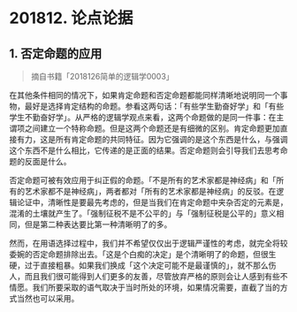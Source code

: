 # 201812. 论点论据

## 1. 否定命题的应用
> 摘自书籍「2018126简单的逻辑学0003」

在其他条件相同的情况下，如果肯定命题和否定命题都能同样清晰地说明同一个事物，最好是选择肯定结构的命题。参看这两句话：「有些学生勤奋好学」和「有些学生不勤奋好学」。从严格的逻辑学观点来看，这两个命题做的是同一件事：在主谓项之间建立一个特称命题。但是这两个命题还是有细微的区别。肯定命题更加直接有力，这是所有肯定命题的共同特征。因为它强调的是这个东西是什么，与强调这个东西不是什么相比，它传递的是正面的结果。否定命题则会引导我们去思考命题的反面是什么。

否定命题可被有效应用于纠正假的命题。「不是所有的艺术家都是神经病」和「所有的艺术家都不是神经病」，两者都对「所有的艺术家都是神经病」的反驳。在逻辑论证中，清晰性是要最先考虑的，但是当我们在肯定命题中夹杂否定的元素是，混淆的土壤就产生了。「强制征税不是不公平的」与「强制征税是公平的」意义相同，但是第二种表达要比第一种清晰明了的多。

然而，在用语选择过程中，我们并不希望仅仅出于逻辑严谨性的考虑，就完全将较委婉的否定命题排除出去。「这是个白痴的决定」是个清晰明了的命题，但很生硬，过于直接粗暴。如果我们换成「这个决定可能不是最谨慎的」，就不那么伤人，而且我们很可能得到人们更多的友善，尽管放弃严格的原则会让人感到有些不情愿。我们所要采取的语气取决于当时所处的环境，如果情况需要，直截了当的方式当然也可以采用。